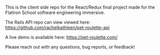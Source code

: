 This is the client side repo for the React/Redux final project made for the Flatiron School software engineering immersive.

The Rails API repo can view viewed here: https://github.com/rachelkathleen/pet-roulette-api

A live demo is available here: https://pet-roulette.com/

Please reach out with any questions, bug reports, or feedback!
